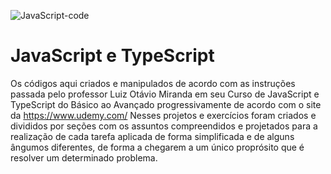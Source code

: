 ![JavaScript-code](https://user-images.githubusercontent.com/17755195/128588711-a9c91928-e5a7-4835-829e-a101d4e246dd.jpg)
# JavaScript e TypeScript

Os códigos aqui criados e manipulados de acordo com as instruções passada pelo professor Luiz Otávio Miranda em seu Curso de JavaScript e TypeScript do Básico
ao Avançado progressivamente de acordo com o site da https://www.udemy.com/ Nesses projetos e exercícios foram criados e divididos por seções com os assuntos compreendidos e 
projetados para a realização de cada tarefa aplicada de forma simplificada e de alguns ângumos diferentes, de forma a chegarem a um único proprósito que é resolver um 
determinado problema.

